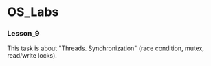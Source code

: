 # OS_Labs

### Lesson_9

This task is about "Threads. Synchronization" (race condition, mutex, read/write locks).
